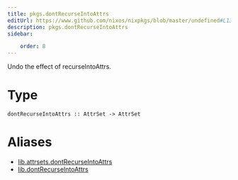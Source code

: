 ```yaml
---
title: pkgs.dontRecurseIntoAttrs
editUrl: https://www.github.com/nixos/nixpkgs/blob/master/undefined#L1316C5
description: pkgs.dontRecurseIntoAttrs
sidebar:

    order: 8
---
```


Undo the effect of recurseIntoAttrs.

# Type

```
dontRecurseIntoAttrs :: AttrSet -> AttrSet
```


# Aliases

- [lib.attrsets.dontRecurseIntoAttrs](/nix-doc-comments/reference/lib/attrsets/lib-attrsets-dontrecurseintoattrs)
- [lib.dontRecurseIntoAttrs](/nix-doc-comments/reference/lib/lib-dontrecurseintoattrs)


